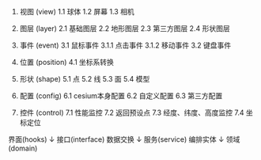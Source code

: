 1. 视图 (view)
1.1 球体
1.2 屏幕
1.3 相机

2. 图层 (layer)
2.1 基础图层
2.2 地形图层
2.3 第三方图层
2.4 形状图层

3. 事件 (event)
3.1 鼠标事件
3.1.1 点击事件
3.1.2 移动事件
3.2 键盘事件

4. 位置 (position)
4.1 坐标系转换

5. 形状 (shape)
5.1 点
5.2 线
5.3 面
5.4 模型

6. 配置 (config)
6.1 cesium本身配置
6.2 自定义配置
6.3 第三方配置

7. 控件 (control)
7.1 性能监控
7.2 返回预设点
7.3 经度、纬度、高度监控
7.4 坐标定位

界面(hooks)
 ↓
接口(interface) 数据交换
 ↓
服务(service) 编排实体
 ↓
领域(domain)